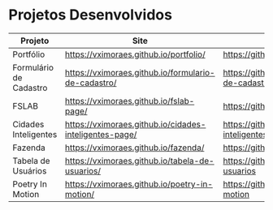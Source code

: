 # Projetos Desenvolvidos

| Projeto                | Site                                                           | Repositório                                                        |  
| ---------------------- | -------------------------------------------------------------- | ------------------------------------------------------------------ |  
| Portfólio              | https://vximoraes.github.io/portfolio/                         | https://github.com/vximoraes/portfolio                             |  
| Formulário de Cadastro | https://vximoraes.github.io/formulario-de-cadastro/            | https://github.com/vximoraes/formulario-de-cadastro                |  
| FSLAB                  | https://vximoraes.github.io/fslab-page/                        | https://github.com/vximoraes/fslab-page                             |  
| Cidades Inteligentes   | https://vximoraes.github.io/cidades-inteligentes-page/        | https://github.com/vximoraes/cidades-inteligentes-page             |  
| Fazenda                | https://vximoraes.github.io/fazenda/                           | https://github.com/vximoraes/fazenda                               |  
| Tabela de Usuários     | https://vximoraes.github.io/tabela-de-usuarios/                | https://github.com/vximoraes/tabela-de-usuarios                     |  
| Poetry In Motion       | https://vximoraes.github.io/poetry-in-motion/                  | https://github.com/vximoraes/poetry-in-motion                      |  
